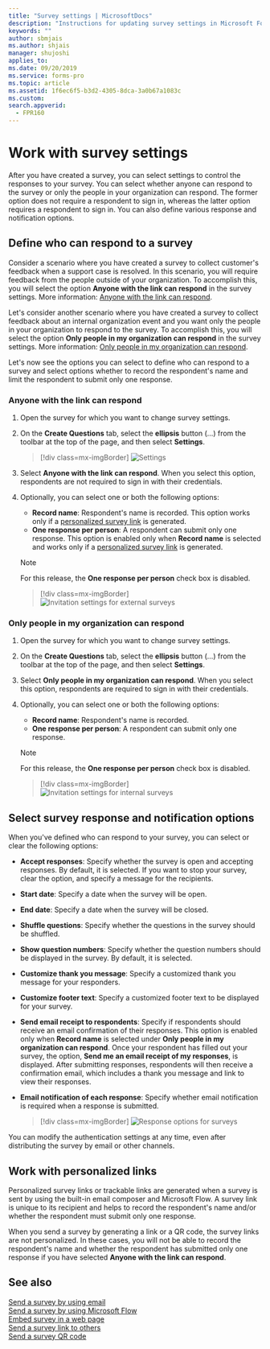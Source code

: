 ```yaml
---
title: "Survey settings | MicrosoftDocs"
description: "Instructions for updating survey settings in Microsoft Forms Pro"
keywords: ""
author: sbmjais
ms.author: shjais
manager: shujoshi
applies_to: 
ms.date: 09/20/2019
ms.service: forms-pro
ms.topic: article
ms.assetid: 1f6ec6f5-b3d2-4305-8dca-3a0b67a1083c
ms.custom: 
search.appverid:
  - FPR160
---
```


# Work with survey settings 

After you have created a survey, you can select settings to control the responses to your survey. You can select whether anyone can respond to the survey or only the people in your organization can respond. The former option does not require a respondent to sign in, whereas the latter option requires a respondent to sign in. You can also define various response and notification options.

## Define who can respond to a survey

Consider a scenario where you have created a survey to collect customer's feedback when a support case is resolved. In this scenario, you will require feedback from the people outside of your organization. To accomplish this, you will select the option **Anyone with the link can respond** in the survey settings. More information: [Anyone with the link can respond](#anyone-with-the-link-can-respond).

Let's consider another scenario where you have created a survey to collect feedback about an internal organization event and you want only the people in your organization to respond to the survey. To accomplish this, you will select the option **Only people in my organization can respond** in the survey settings. More information: [Only people in my organization can respond](#only-people-in-my-organization-can-respond).

Let's now see the options you can select to define who can respond to a survey and select options whether to record the respondent's name and limit the respondent to submit only one response.

### Anyone with the link can respond

1. Open the survey for which you want to change survey settings.
2. On the **Create Questions** tab, select the **ellipsis** button (…) from the toolbar at the top of the page, and then select **Settings**.
    > [!div class=mx-imgBorder]
    > ![Settings](media/settings-icon.png "Settings")
3. Select **Anyone with the link can respond**. When you select this option, respondents are not required to sign in with their credentials.
4. Optionally, you can select one or both the following options:
    - **Record name**: Respondent's name is recorded. This option works only if a [personalized survey link](#work-with-personalized-links) is generated.
    - **One response per person**: A respondent can submit only one response. This option is enabled only when **Record name** is selected and works only if a [personalized survey link](#work-with-personalized-links) is generated.
    
    > [!NOTE]
    > For this release, the **One response per person** check box is disabled. 

    > [!div class=mx-imgBorder]
    > ![Invitation settings for external surveys](media/invite-settings-external.png "Invitation settings for external surveys")

### Only people in my organization can respond

1. Open the survey for which you want to change survey settings.
2. On the **Create Questions** tab, select the **ellipsis** button (…) from the toolbar at the top of the page, and then select **Settings**.
3. Select **Only people in my organization can respond**. When you select this option, respondents are required to sign in with their credentials. 
4. Optionally, you can select one or both the following options:
    - **Record name**: Respondent's name is recorded.
    - **One response per person**: A respondent can submit only one response.
    
    > [!NOTE]
    > For this release, the **One response per person** check box is disabled. 

    > [!div class=mx-imgBorder]
    > ![Invitation settings for internal surveys](media/invite-settings-internal.png "Invitation settings for internal surveys")

## Select survey response and notification options

When you've defined who can respond to your survey, you can select or clear the following options:

- **Accept responses**: Specify whether the survey is open and accepting responses. By default, it is selected. If you want to stop your survey, clear the option, and specify a message for the recipients.
- **Start date**: Specify a date when the survey will be open. 
- **End date**: Specify a date when the survey will be closed.
- **Shuffle questions**: Specify whether the questions in the survey should be shuffled.
- **Show question numbers**: Specify whether the question numbers should be displayed in the survey. By default, it is selected.
- **Customize thank you message**: Specify a customized thank you message for your responders.
- **Customize footer text**: Specify a customized footer text to be displayed for your survey.
- **Send email receipt to respondents**: Specify if respondents should receive an email confirmation of their responses. This option is enabled only when **Record name** is selected under **Only people in my organization can respond**. Once your respondent has filled out your survey, the option, **Send me an email receipt of my responses**, is displayed. After submitting responses, respondents will then receive a confirmation email, which includes a thank you message and link to view their responses.
- **Email notification of each response**: Specify whether email notification is required when a response is submitted.

    > [!div class=mx-imgBorder]
    > ![Response options for surveys](media/invite-settings-options.png "Response options for surveys")

You can modify the authentication settings at any time, even after distributing the survey by email or other channels.

## Work with personalized links

Personalized survey links or trackable links are generated when a survey is sent by using the built-in email composer and Microsoft Flow. A survey link is unique to its recipient and helps to record the respondent's name and/or whether the respondent must submit only one response.

When you send a survey by generating a link or a QR code, the survey links are not personalized. In these cases, you will not be able to record the respondent's name and whether the respondent has submitted only one response if you have selected **Anyone with the link can respond**.

## See also

[Send a survey by using email](send-survey-email.md)<br>
[Send a survey by using Microsoft Flow](send-survey-microsoft-flow.md)<br>
[Embed survey in a web page](embed-web-page.md)<br>
[Send a survey link to others](send-survey-link.md)<br>
[Send a survey QR code](send-survey-qrcode.md)
